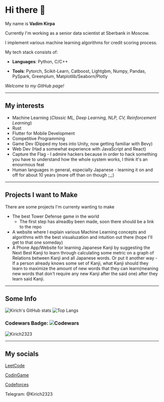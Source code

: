# Hi there 👋
My name is **Vadim Kirpa**

Currently I'm working as a senior data scientist at Sberbank in Moscow.

I implement various machine learning algorithms for credit scoring process.

My tech stack consists of:
- **Languages**: Python, C/C++

- **Tools**: Pytorch, Scikit-Learn, Catboost, Lightgbm, Numpy, Pandas, PySpark, Greenplum, Matplotlib/Seaborn/Plotly

*Welcome to my GitHub page!*

---

## My interests
- Machine Learning (*Classic ML, Deep Learning, NLP, CV, Reinforcement Learning*)
- Rust
- Flutter for Mobile Development  
- Competitive Programming
- Game Dev (Dipped my toes into Unity, now getting familiar with Bevy)
- Web Dev (Had a somewhat experience with JavaScript and React)
- Capture the Flag - I admire hackers because in order to hack something you have to understand how the whole system works, I think it's an enourmous feat
- Human languages in general, especially Japanese - learning it on and off for about 10 years (more off than on though ;_;)

---

## Projects I want to Make

There are some projects I'm currenty wanting to make

- The best Tower Defense game in the world
  - The first step has alreadby been made, soon there should be a link to the repo
- A website where I explain various Machine Learning concepts and algorithms with the best visualuzation and intuition out there (hope I'll get to that one someday)
- A Phone App/Website for learning Japanese Kanji by suggesting the Next Best Kanji to learn through calculating some metric on a graph of Relations between Kanji and all Japanese words. Or put it another way - If a person already knows some set of Kanji, what Kanji should they learn to maximize the amount of new words that they can learn(meaning new words that don't require any new Kanji after the said one) after they learn said Kanji.

---

## Some Info
![Kirich's GitHub stats](https://github-readme-stats.vercel.app/api?username=Kirich2323&theme=dark&show_icons=true)
![Top Langs](https://github-readme-stats.vercel.app/api/top-langs/?username=Kirich2323&theme=dark&show_icons=true&langs_count=3)
### Codewars Badge: ![Codewars](https://www.codewars.com/users/Kirich2323/badges/large)

<p align="left"> <img src="https://komarev.com/ghpvc/?username=Kirich2323&label=Profile%20views&color=0e75b6&style=flat" alt="Kirich2323" /> </p>

---

## My socials
[LeetCode](https://leetcode.com/ivadik2323/)

[CodinGame](https://www.codingame.com/profile/4256c616f7984b7365298350c27a7e5a8945141)

[Codeforces](https://codeforces.com/profile/Kirich2323)

Telegram: @Kirich2323
